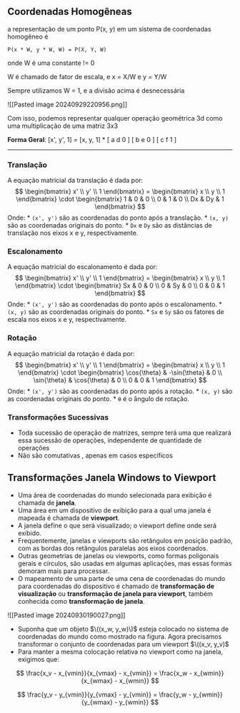 
## Coordenadas Homogêneas

a representação de um ponto P(x, y) em um sistema de coordenadas homogêneo é
	
	P(x * W, y * W, W) = P(X, Y, W)

onde W é uma constante != 0 

W é chamado de fator de escala, e x = X/W e y = Y/W

Sempre utilizamos W = 1, e a divisão acima é desnecessária

![[Pasted image 20240929220956.png]]

Com isso, podemos representar qualquer operação geométrica 3d como uma multiplicação de uma matriz 3x3 

**Forma Geral**:  [x', y', 1] = [x, y, 1] *   [ a  d 0 ]
							[ b  e 0 ]
							[ c   f 1 ]


--- 
### Translação

A equação matricial da translação é dada por: $$ \begin{bmatrix} x' \\ y' \\ 1 \end{bmatrix} = \begin{bmatrix} x \\ y \\ 1 \end{bmatrix} \cdot \begin{bmatrix} 1 & 0 & 0 \\ 0 & 1 & 0 \\ Dx & Dy & 1 \end{bmatrix} $$
Onde: * `(x', y')` são as coordenadas do ponto após a translação. * `(x, y)` são as coordenadas originais do ponto. * `Dx` e `Dy` são as distâncias de translação nos eixos x e y, respectivamente.


### Escalonamento

A equação matricial do escalonamento é dada por: $$ \begin{bmatrix} x' \\ y' \\ 1 \end{bmatrix} = \begin{bmatrix} x \\ y \\ 1 \end{bmatrix} \cdot \begin{bmatrix} Sx & 0 & 0 \\ 0 & Sy & 0 \\ 0 & 0 & 1 \end{bmatrix} $$ Onde: * `(x', y')` são as coordenadas do ponto após o escalonamento. * `(x, y)` são as coordenadas originais do ponto. * `Sx` e `Sy` são os fatores de escala nos eixos x e y, respectivamente.

### Rotação

A equação matricial da rotação é dada por: $$ \begin{bmatrix} x' \\ y' \\ 1 \end{bmatrix} = \begin{bmatrix} x \\ y \\ 1 \end{bmatrix} \cdot \begin{bmatrix} \cos{\theta} & -\sin{\theta} & 0 \\ \sin{\theta} & \cos{\theta} & 0 \\ 0 & 0 & 1 \end{bmatrix} $$ Onde: * `(x', y')` são as coordenadas do ponto após a rotação. * `(x, y)` são as coordenadas originais do ponto. * `θ` é o ângulo de rotação.

### Transformações Sucessivas

* Toda sucessão de operação de matrizes, sempre terá uma que realizará essa sucessão de operações, independente de quantidade de operações
* Não são comutativas , apenas em casos específicos

## Transformações Janela Windows to Viewport

- Uma área de coordenadas do mundo selecionada para exibição é chamada de **janela**.
- Uma área em um dispositivo de exibição para a qual uma janela é mapeada é chamada de **viewport**.
- A janela define o que será visualizado; o viewport define onde será exibido.
- Frequentemente, janelas e viewports são retângulos em posição padrão, com as bordas dos retângulos paralelas aos eixos coordenados.
- Outras geometrias de janelas ou viewports, como formas poligonais gerais e círculos, são usadas em algumas aplicações, mas essas formas demoram mais para processar.
- O mapeamento de uma parte de uma cena de coordenadas do mundo para coordenadas do dispositivo é chamado de **transformação de visualização** ou **transformação de janela para viewport**, também conhecida como **transformação de janela**.

![[Pasted image 20240930190027.png]]

- Suponha que um objeto $\((x_w,  y_w)\)$ esteja colocado no sistema de coordenadas do mundo como mostrado na figura. Agora precisamos transformar o conjunto de coordenadas para um viewport $\((x_v, y_v)$
- Para manter a mesma colocação relativa no viewport como na janela, exigimos que:

$$
\frac{x_v - x_{vmin}}{x_{vmax} - x_{vmin}} = \frac{x_w - x_{wmin}}{x_{wmax} - x_{wmin}}
$$

$$
\frac{y_v - y_{vmin}}{y_{vmax} - y_{vmin}} = \frac{y_w - y_{wmin}}{y_{wmax} - y_{wmin}}
$$
